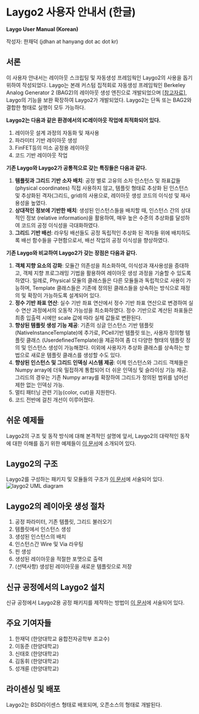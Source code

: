 # Laygo2 사용자 안내서 (한글) 
**Laygo User Manual (Korean)**

작성자: 한재덕 (jdhan at hanyang dot ac dot kr)

## 서론
이 사용자 안내서는 레이아웃 스크립팅 및 자동생성 프레임웍인 Laygo2의 사용을 돕기 위하여 작성되었다.
Laygo는 본래 커스텀 집적회로 자동생성 프레임웍인 Berkeley Analog Generator 2 (BAG2)의 
레이아웃 생성 엔진으로 개발되었으며 \[[참고자료](https://ieeexplore.ieee.org/document/9314047)\], Laygo의 기능을 보완 확장하여 Laygo2가 개발되었다.
Laygo2는 단독 또는 BAG2와 결합한 형태로 실행이 모두 가능하다.

**Laygo2는 다음과 같은 환경에서의 IC레이아웃 작업에 최적화되어 있다.**

1. 레이아웃 설계 과정의 자동화 및 재사용
1. 파라미터 기반 레이아웃 생성
1. FinFET등의 미소 공정용 레이아웃
1. 코드 기반 레이아웃 작업

**기존 Laygo와 Laygo2가 공통적으로 갖는 특징들은 다음과 같다.**
1. **템플릿과 그리드 기반 소자 배치**: 공정 별로 고유의 소자 인스턴스 및 좌표값들(physical 
coordinates) 직접 사용하지 않고, 템플릿 형태로 추상화 된 인스턴스 및 추상화된 격자(그리드, grid)의 
사용으로, 레이아웃 생성 코드의 이식성 및 재사용성을 높였다.
1. **상대적인 정보에 기반한 배치**: 생성된 인스턴스들을 배치할 때, 인스턴스 간의 상대적인 정보
(relative information)을 활용하여, 매우 높은 수준의 추상화를 달성하여 코드의 공정 이식성을 극대화하였다.
1. **그리드 기반 배선**: 라우팅 배선들도 공정 독립적인 추상화 된 격자들 위에 배치하도록 배선 함수들을
구현함으로서, 배선 작업의 공정 이식성을 향상하였다.                                                                                                                                                                                                                                                                                                                                                                                                                                                                                                                                                                                                                                                                                                                                                                                                                                                                                                                                                                                                                                                                                                                                                                                                                                                                                                                                                                                                                                                                                                                                                                                                                                                                                                                                                                                                                                                                                                                                                                   

**기존 Laygo와 비교하여 Laygo2가 갖는 장점은 다음과 같다.**
1. **객체 지향 요소의 강화**: 모듈간 의존성을 최소화하여, 이식성과 재사용성을 증대하고, 
객체 지향 프로그래밍 기법을 활용하여 레이아웃 생성 과정을 기술할 수 있도록 하였다.
일례로, Physical 모듈의 클래스들은 다른 모듈들과 독립적으로 사용이 가능하며, Template 클래스들은 
기존에 정의된 클래스들을 상속하는 방식으로 재정의 및 확장이 가능하도록 설계되어 있다.
1. **정수 기반 좌표 연산**: 실수 기반 좌표 연산에서 정수 기반 좌표 연산으로 변경하여 실수 연산 
과정에서의 오동작 가능성을 최소화하였다. 정수 기반으로 계산된 좌표들은 최종 입출력 시에만 scale 값에
따라 실제 값들로 변환된다.
1. **향상된 템플릿 생성 기능 제공**: 기존의 싱글 인스턴스 기반 템플릿 (NativeInstanceTemplate)에 
추가로, PCell기반 템플릿 또는, 사용자 정의형 템플릿 클래스 (UserdefinedTemplate)을 제공하여 좀 더 
다양한 형태의 템플릿 정의 및 인스턴스 생성이 가능해졌다. 이외에 사용자가 추상화 클래스를 
상속하는 방법으로 새로운 템플릿 클래스를 생성할 수도 있다. 
1. **향상된 인스턴스 및 그리드 인덱싱 시스템 제공**: 이제 인스턴스와 그리드 객체들은 Numpy array에 
더욱 밀접하게 통합되어 더 쉬운 인덱싱 및 슬라이싱 기능 제공. 그리드의 경우는 기존 Numpy array를 
확장하여 그리드가 정의된 범위를 넘어선 제한 없는 인덱싱 가능.
1. 멀티 패터닝 관련 기능(color, cut)을 지원한다.
1. 코드 전반에 걸친 개선이 이루어졌다.

## 쉬운 예제들
Laygo2의 구조 및 동작 방식에 대해 본격적인 설명에 앞서, Laygo2의 대략적인 동작에 대한 이해를 돕기 위한 예제들이
[이 문서](2_examples.md)에 소개되어 있다.

## Laygo2의 구조
Laygo2를 구성하는 패키지 및 모듈들의 구조가 [이 문서](3_structure.md)에 서술되어 있다.
![laygo2 UML diagram](../assets/img/user_guide_uml.png "laygo2 UML diagram")

## Laygo2의 레이아웃 생성 절차
1. 공정 파라미터, 기존 템플릿, 그리드 불러오기
1. 템플릿에서 인스턴스 생성
1. 생성된 인스턴스의 배치
1. 인스턴스간 Wire 및 Via 라우팅
1. 핀 생성
1. 생성된 레이아웃을 적절한 포맷으로 출력
1. (선택사항) 생성된 레이아웃을 새로운 템플릿으로 저장

## 신규 공정에서의 Laygo2 설치
신규 공정에서 Laygo2용 공정 패키지를 제작하는 방법이 [이 문서](6_technology.md)에 서술되어 있다.

## 주요 기여자들
1. 한재덕 (한양대학교 융합전자공학부 조교수)
2. 이동준 (한양대학교)
3. 신태호 (한양대학교)
4. 김동휘 (한양대학교)
5. 성개륜 (한양대학교)

## 라이센싱 및 배포
Laygo2는 BSD라이센스 형태로 배포되며, 오픈소스의 형태로 개발된다.


